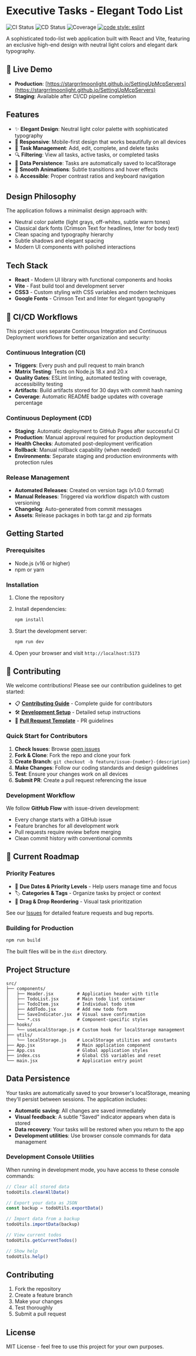 # Executive Tasks - Elegant Todo List

![CI Status](https://github.com/StargrrlMoonlight/SettingUpMcpServers/actions/workflows/ci.yml/badge.svg?branch=main)
![CD Status](https://github.com/StargrrlMoonlight/SettingUpMcpServers/actions/workflows/cd.yml/badge.svg?branch=main)
![Coverage](https://img.shields.io/badge/coverage-82%25-success)
[![code style: eslint](https://img.shields.io/badge/code%20style-eslint-blue.svg)](https://eslint.org/)

A sophisticated todo-list web application built with React and Vite, featuring an exclusive high-end design with neutral light colors and elegant dark typography.

## 🚀 Live Demo

- **Production**: [https://stargrrlmoonlight.github.io/SettingUpMcpServers](https://stargrrlmoonlight.github.io/SettingUpMcpServers)
- **Staging**: Available after CI/CD pipeline completion

## Features

- ✨ **Elegant Design**: Neutral light color palette with sophisticated typography
- 📱 **Responsive**: Mobile-first design that works beautifully on all devices
- 🎯 **Task Management**: Add, edit, complete, and delete tasks
- 🔍 **Filtering**: View all tasks, active tasks, or completed tasks
- 💾 **Data Persistence**: Tasks are automatically saved to localStorage
- 💫 **Smooth Animations**: Subtle transitions and hover effects
- ♿ **Accessible**: Proper contrast ratios and keyboard navigation

## Design Philosophy

The application follows a minimalist design approach with:
- Neutral color palette (light grays, off-whites, subtle warm tones)
- Classical dark fonts (Crimson Text for headlines, Inter for body text)
- Clean spacing and typography hierarchy
- Subtle shadows and elegant spacing
- Modern UI components with polished interactions

## Tech Stack

- **React** - Modern UI library with functional components and hooks
- **Vite** - Fast build tool and development server
- **CSS3** - Custom styling with CSS variables and modern techniques
- **Google Fonts** - Crimson Text and Inter for elegant typography

## 🔄 CI/CD Workflows

This project uses separate Continuous Integration and Continuous Deployment workflows for better organization and security:

### Continuous Integration (CI)
- **Triggers**: Every push and pull request to main branch
- **Matrix Testing**: Tests on Node.js 18.x and 20.x
- **Quality Gates**: ESLint linting, automated testing with coverage, accessibility testing
- **Artifacts**: Build artifacts stored for 30 days with commit hash naming
- **Coverage**: Automatic README badge updates with coverage percentage

### Continuous Deployment (CD)
- **Staging**: Automatic deployment to GitHub Pages after successful CI
- **Production**: Manual approval required for production deployment
- **Health Checks**: Automated post-deployment verification
- **Rollback**: Manual rollback capability (when needed)
- **Environments**: Separate staging and production environments with protection rules

### Release Management
- **Automated Releases**: Created on version tags (v1.0.0 format)
- **Manual Releases**: Triggered via workflow dispatch with custom versioning
- **Changelog**: Auto-generated from commit messages
- **Assets**: Release packages in both tar.gz and zip formats

## Getting Started

### Prerequisites

- Node.js (v16 or higher)
- npm or yarn

### Installation

1. Clone the repository
2. Install dependencies:
   ```bash
   npm install
   ```

3. Start the development server:
   ```bash
   npm run dev
   ```

4. Open your browser and visit `http://localhost:5173`

## 🤝 Contributing

We welcome contributions! Please see our contribution guidelines to get started:

- 📋 **[Contributing Guide](CONTRIBUTING.md)** - Complete guide for contributors
- 🛠 **[Development Setup](docs/DEVELOPMENT_SETUP.md)** - Detailed setup instructions
- 📝 **[Pull Request Template](.github/PULL_REQUEST_TEMPLATE.md)** - PR guidelines

### Quick Start for Contributors

1. **Check Issues**: Browse [open issues](https://github.com/StargrrlMoonlight/SettingUpMcpServers/issues)
2. **Fork & Clone**: Fork the repo and clone your fork
3. **Create Branch**: `git checkout -b feature/issue-{number}-{description}`
4. **Make Changes**: Follow our coding standards and design guidelines
5. **Test**: Ensure your changes work on all devices
6. **Submit PR**: Create a pull request referencing the issue

### Development Workflow

We follow **GitHub Flow** with issue-driven development:
- Every change starts with a GitHub issue
- Feature branches for all development work  
- Pull requests require review before merging
- Clean commit history with conventional commits

## 🎯 Current Roadmap

### Priority Features
- 📅 **Due Dates & Priority Levels** - Help users manage time and focus
- 🏷️ **Categories & Tags** - Organize tasks by project or context  
- 🎯 **Drag & Drop Reordering** - Visual task prioritization

See our [Issues](https://github.com/StargrrlMoonlight/SettingUpMcpServers/issues) for detailed feature requests and bug reports.

### Building for Production

```bash
npm run build
```

The built files will be in the `dist` directory.

## Project Structure

```
src/
├── components/
│   ├── Header.jsx         # Application header with title
│   ├── TodoList.jsx       # Main todo list container
│   ├── TodoItem.jsx       # Individual todo item
│   ├── AddTodo.jsx        # Add new todo form
│   ├── SaveIndicator.jsx  # Visual save confirmation
│   └── *.css              # Component-specific styles
├── hooks/
│   └── useLocalStorage.js # Custom hook for localStorage management
├── utils/
│   └── localStorage.js    # LocalStorage utilities and constants
├── App.jsx                # Main application component
├── App.css                # Global application styles
├── index.css              # Global CSS variables and reset
└── main.jsx               # Application entry point
```

## Data Persistence

Your tasks are automatically saved to your browser's localStorage, meaning they'll persist between sessions. The application includes:

- **Automatic saving**: All changes are saved immediately
- **Visual feedback**: A subtle "Saved" indicator appears when data is stored
- **Data recovery**: Your tasks will be restored when you return to the app
- **Development utilities**: Use browser console commands for data management

### Development Console Utilities

When running in development mode, you have access to these console commands:

```javascript
// Clear all stored data
todoUtils.clearAllData()

// Export your data as JSON
const backup = todoUtils.exportData()

// Import data from a backup
todoUtils.importData(backup)

// View current todos
todoUtils.getCurrentTodos()

// Show help
todoUtils.help()
```

## Contributing

1. Fork the repository
2. Create a feature branch
3. Make your changes
4. Test thoroughly
5. Submit a pull request

## License

MIT License - feel free to use this project for your own purposes.
